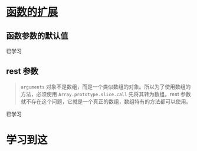 # [函数的扩展](http://es6.ruanyifeng.com/#docs/function)

## 函数参数的默认值

已学习

## rest 参数

> `arguments` 对象不是数组，而是一个类似数组的对象。所以为了使用数组的方法，必须使用 `Array.prototype.slice.call` 先将其转为数组。rest 参数就不存在这个问题，它就是一个真正的数组，数组特有的方法都可以使用。

已学习

# 学习到这